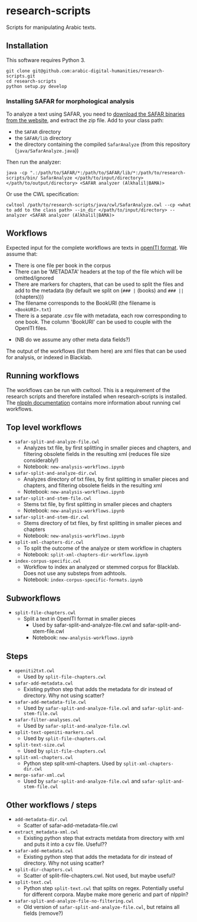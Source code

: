 # research-scripts

Scripts for manipulating Arabic texts.

## Installation

This software requires Python 3.

```
git clone git@github.com:arabic-digital-humanities/research-scripts.git
cd research-scripts
python setup.py develop
```

### Installing SAFAR for morphological analysis

To analyze a text using SAFAR, you need to [download the SAFAR binaries from the website](http://arabic.emi.ac.ma/safar/?q=download), and extract the zip file.
Add to your class path:

* the `SAFAR` directory
* the `SAFAR/lib` directory
* the directory containing the compiled `SafarAnalyze` (from this repository (`java/SafarAnalyze.java`))

Then run the analyzer:
```
java -cp ".:/path/to/SAFAR/*:/path/to/SAFAR/lib/*:/path/to/research-scripts/bin/ SafarAnalyze </path/to/input/directory> </path/to/output/directory> <SAFAR analyzer (Alkhalil|BAMA)>
```

Or use the CWL specification:
```
cwltool /path/to/research-scripts/java/cwl/SafarAnalyze.cwl --cp <what to add to the class path> --in_dir </path/to/input/directory> --analyzer <SAFAR analyzer (Alkhalil|BAMA)>
```

## Workflows

Expected input for the complete workflows are texts in [openITI format](https://alraqmiyyat.github.io/2015/11-08.html). We assume that:
- There is one file per book in the corpus
- There can be 'METADATA' headers at the top of the file which will be omitted/ignored
- There are markers for chapters, that can be used to split the files and add to the metadata (by default we split on (`### |` (books) and `### ||` (chapters)))
- The filename corresponds to the BookURI (the filename is `<BookURI>.txt`)
- There is a separate .csv file with metadata, each row corresponding to one book. The column 'BookURI' can be used to couple with the OpenITI files.
* (NB do we assume any other meta data fields?)

The output of the workflows (list them here) are xml files that can be used for analysis, or indexed in Blacklab.

## Running workflows

The workflows can be run with cwltool. This is a requirement of the research
scripts and therefore installed when research-scripts is installed. The
[nlppln documentation](https://nlppln.readthedocs.io/en/latest/running_workflows.html)
contains  more information about running cwl workflows.

## Top level workflows

* `safar-split-and-analyze-file.cwl`
	- Analyzes txt file, by first splitting in smaller pieces and chapters, and filtering obsolete fields in the resulting xml (reduces file size considerably!)
	- Notebook: `new-analysis-workflows.ipynb`
* `safar-split-and-analyze-dir.cwl`
	- Analyzes directory of txt files, by first splitting in smaller pieces and chapters, and filtering obsolete fields in the resulting xml
	- Notebook: `new-analysis-workflows.ipynb`
* `safar-split-and-stem-file.cwl`
	- Stems txt file, by first splitting in smaller pieces and chapters
	- Notebook: `new-analysis-workflows.ipynb`
* `safar-split-and-stem-dir.cwl`
	- Stems directory of txt files, by first splitting in smaller pieces and chapters
	- Notebook: `new-analysis-workflows.ipynb`
* `split-xml-chapters-dir.cwl`
	- To split the outcome of the analyze or stem workflow in chapters
	- Notebook: `split-xml-chapters-dir-workflow.ipynb`
* `index-corpus-specific.cwl`
	- Workflow to index an analyzed or stemmed corpus for Blacklab. Does not use any substeps from adhtools.
	- Notebook: `index-corpus-specific-formats.ipynb`

## Subworkflows

* `split-file-chapters.cwl`
  - Split a text in OpenITI format in smaller pieces
	- Used by safar-split-and-analyze-file.cwl and safar-split-and-stem-file.cwl
	- Notebook: `new-analysis-workflows.ipynb`

## Steps

* `openiti2txt.cwl`
	- Used by `split-file-chapters.cwl`
* `safar-add-metadata.cwl`
	- Existing python step that adds the metadata for dir instead of directory. Why not using scatter?
* `safar-add-metadata-file.cwl`
	- Used by `safar-split-and-analyze-file.cwl` and `safar-split-and-stem-file.cwl`
* `safar-filter-analyses.cwl`
	- Used by `safar-split-and-analyze-file.cwl`
* `split-text-openiti-markers.cwl`
	- Used by `split-file-chapters.cwl`
* `split-text-size.cwl`
	- Used by `split-file-chapters.cwl`
* `split-xml-chapters.cwl`
	- Python step split-xml-chapters.  Used by `split-xml-chapters-dir.cwl`
* `merge-safar-xml.cwl`
  - Used by `safar-split-and-analyze-file.cwl` and `safar-split-and-stem-file.cwl`

## Other workflows / steps
* `add-metadata-dir.cwl`
	- Scatter of safar-add-metadata-file.cwl
* `extract_metadata-xml.cwl`
	- Existing python step that extracts metdata from directory with xml and puts it into a csv file. Useful??
* `safar-add-metadata.cwl`
	- Existing python step that adds the metadata for dir instead of directory. Why not using scatter?
* `split-dir-chapters.cwl`
	- Scatter of split-file-chapters.cwl. Not used, but maybe useful?
* `split-text.cwl`
	- Python step `split-text.cwl` that splits on regex. Potentially useful for different corpora. Maybe make more generic and part of nlppln?
* `safar-split-and-analyze-file-no-filtering.cwl`
	- Old version of `safar-split-and-analyze-file.cwl`, but retains all fields (remove?)
